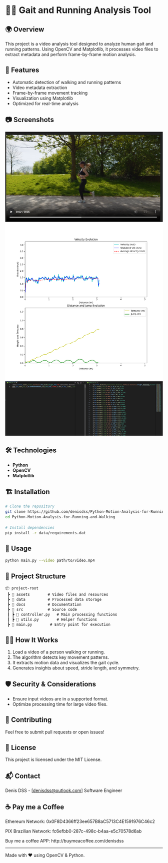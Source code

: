 # 🏃‍♂️ Gait and Running Analysis Tool



## 🌍 Overview

This project is a video analysis tool designed to analyze human gait and running patterns. Using OpenCV and Matplotlib, it processes video files to extract metadata and perform frame-by-frame motion analysis.

## 🚀 Features

- Automatic detection of walking and running patterns
- Video metadata extraction
- Frame-by-frame movement tracking
- Visualization using Matplotlib
- Optimized for real-time analysis

## 📷 Screenshots
![Gait cycle visualization](https://github.com/denisdss/Python-Motion-Analysis-for-Running-and-Walking/raw/main/docs/video.png)
![Graph from video](https://github.com/denisdss/Python-Motion-Analysis-for-Running-and-Walking/raw/main/data/output/run/graph.png)
![Running analysis](https://github.com/denisdss/Python-Motion-Analysis-for-Running-and-Walking/raw/main/docs/specs_info.png)

## 🛠️ Technologies

- **Python**
- **OpenCV**
- **Matplotlib**

## 🏗️ Installation

```bash
# Clone the repository
git clone https://github.com/denisdss/Python-Motion-Analysis-for-Running-and-Walking
cd Python-Motion-Analysis-for-Running-and-Walking

# Install dependencies
pip install -r data/requirements.dat
```

## 🚀 Usage

```bash
python main.py --video path/to/video.mp4
```

## 📄 Project Structure

```
📦 project-root
 ┣ 📂 assets        # Video files and resources
 ┣ 📂 data          # Processed data storage
 ┣ 📂 docs          # Documentation
 ┣ 📂 src           # Source code
 ┃ ┣ 📜 controller.py   # Main processing functions
 ┃ ┣ 📜 utils.py        # Helper functions
 ┣ 📜 main.py        # Entry point for execution
```

## 🏃‍♀️ How It Works

1. Load a video of a person walking or running.
2. The algorithm detects key movement patterns.
3. It extracts motion data and visualizes the gait cycle.
4. Generates insights about speed, stride length, and symmetry.

## 🛡️ Security & Considerations

- Ensure input videos are in a supported format.
- Optimize processing time for large video files.

## 🤝 Contributing

Feel free to submit pull requests or open issues!

## 📜 License

This project is licensed under the MIT License.

## 📬 Contact

Denis DSS - [[denisdss@outlook.com](mailto\:denisdss@outlook.com)]
Software Engineer

## ☕ Pay me a Coffee

Ethereum Network: 0x0F8D4366ff23ee657B8aC5713C4E1591976C46c2

PIX Brazilian Network: fc6efbb0-287c-498c-b4aa-e5c70578d6ab

Buy me a coffee APP: http\://buymeacoffee.com/denisdss

---

Made with ❤️ using OpenCV & Python.


